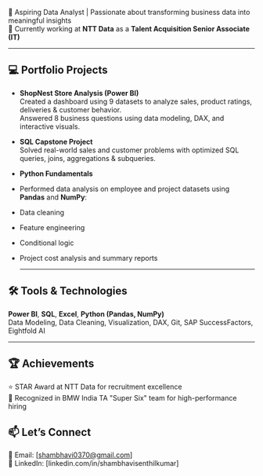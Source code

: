 
🎯 Aspiring Data Analyst | Passionate about transforming business data into meaningful insights  
💼 Currently working at **NTT Data** as a **Talent Acquisition Senior Associate (IT)**

---

## 💻 Portfolio Projects

- **ShopNest Store Analysis (Power BI)**  
  Created a dashboard using 9 datasets to analyze sales, product ratings, deliveries & customer behavior.  
  Answered 8 business questions using data modeling, DAX, and interactive visuals.
- **SQL Capstone Project**  
  Solved real-world sales and customer problems with optimized SQL queries, joins, aggregations & subqueries.
- **Python Fundamentals**  
- Performed data analysis on employee and project datasets using **Pandas** and **NumPy**:
- Data cleaning
- Feature engineering
- Conditional logic
- Project cost analysis and summary reports

  ---

## 🛠️ Tools & Technologies
**Power BI**, **SQL**, **Excel**, **Python (Pandas, NumPy)**  
Data Modeling, Data Cleaning, Visualization, DAX, Git, SAP SuccessFactors, Eightfold AI

---

## 🏆 Achievements
⭐ STAR Award at NTT Data for recruitment excellence  
💫 Recognized in BMW India TA "Super Six" team for high-performance hiring

## 📫 Let’s Connect
📧 Email: [shambhavi0370@gmail.com]  
🔗 LinkedIn: [linkedin.com/in/shambhavisenthilkumar]
